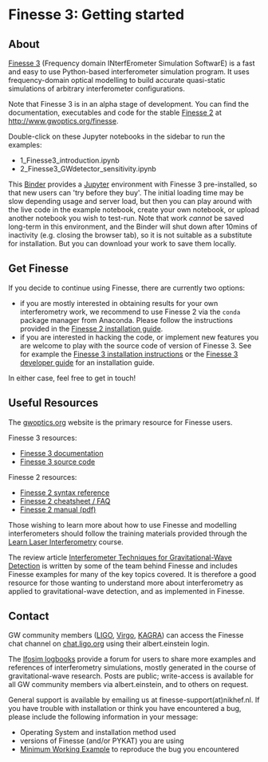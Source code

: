 # Finesse 3: Getting started

## About
[Finesse 3](https://Finesse.docs.ligo.org/Finesse3) (Frequency domain INterfErometer Simulation SoftwarE) is a fast and easy to use Python-based interferometer simulation program. It uses frequency-domain optical modelling to build accurate quasi-static simulations of arbitrary interferometer configurations.

Note that Finesse 3 is in an alpha stage of development. You can find the documentation, executables and code for the stable [Finesse 2](http://www.gwoptics.org/finesse/) at http://www.gwoptics.org/finesse.

Double-click on these Jupyter notebooks in the sidebar to run the examples:
* 1_Finesse3_introduction.ipynb
* 2_Finesse3_GWdetector_sensitivity.ipynb

This [Binder](https://mybinder.org/) provides a [Jupyter](https://jupyter.org/) environment with Finesse 3 pre-installed, so that new users can 'try before they buy'.  The initial loading time may be slow depending usage and server load, but then you can play around with the live code in the example notebook, create your own notebook, or upload another notebook you wish to test-run. Note that work *cannot* be saved long-term in this environment, and the Binder will shut down after 10mins of inactivity (e.g. closing the browser tab), so it is not suitable as a substitute for installation. But you can download your work to save them locally.

## Get Finesse
If you decide to continue using Finesse, there are currently two options: 
* if you are mostly interested in obtaining results for your own interferometry     work, we recommend to use Finesse 2 via the `conda` package manager from Anaconda.  Please follow the instructions provided in the [Finesse 2 installation guide](http://www.gwoptics.org/finesse/download/Install.html).
* if you are interested in hacking the code, or implement new features you are welcome to play with the source code of version of Finesse 3. See for example the   [Finesse 3 installation instructions](https://finesse.docs.ligo.org/finesse3/getting_started/install/) or the [Finesse 3 developer guide](https://finesse.docs.ligo.org/finesse3/developer/) for an installation guide.

In either case, feel free to get in touch!

## Useful Resources
The [gwoptics.org](http://www.gwoptics.org) website is the primary resource for Finesse users.

Finesse 3 resources:
* [Finesse 3 documentation](https://finesse.docs.ligo.org/finesse3/)
* [Finesse 3 source code](https://git.ligo.org/finesse/finesse3)


Finesse 2 resources:
* [Finesse 2 syntax reference](http://www.gwoptics.org/finesse/reference/)
* [Finesse 2 cheatsheet / FAQ](http://www.gwoptics.org/finesse/reference/cheatsheet.php)
* [Finesse 2 manual (pdf)](http://www.gwoptics.org/finesse/download/manual.pdf)

Those wishing to learn more about how to use Finesse and modelling interferometers should follow the training materials provided through the [Learn Laser Interferometry](http://www.gwoptics.org/learn/) course.

The review article [Interferometer Techniques for Gravitational-Wave Detection](https://link.springer.com/article/10.1007/s41114-016-0002-8) is written by some of the team behind Finesse and includes Finesse examples for many of the key topics covered. It is therefore a good resource for those wanting to understand more about interferometry as applied to gravitational-wave detection, and as implemented in Finesse.

## Contact

GW community members ([LIGO](https://www.ligo.org/), [Virgo](http://www.virgo-gw.eu/), [KAGRA](https://gwcenter.icrr.u-tokyo.ac.jp/en/)) can access the Finesse chat channel on [chat.ligo.org](https://chat.ligo.org/ligo/channels/finesse) using their albert.einstein login. 

The [Ifosim logbooks](https://logbooks.ifosim.org/) provide a forum for users to share more examples and references of interferometry simulations, mostly generated in the course of gravitational-wave research. Posts are public; write-access is available for all GW community members via albert.einstein, and to others on request. <!-- link 'on request' somewhere? -->

General support is available by emailing us at finesse-support(at)nikhef.nl. If you have trouble with installation or think you have encountered a bug, please include the following information in your message:

 * Operating System and installation method used
 * versions of Finesse (and/or PYKAT) you are using 
 * [Minimum Working Example](https://en.wikipedia.org/wiki/Minimal_working_example) to reproduce the bug you encountered







